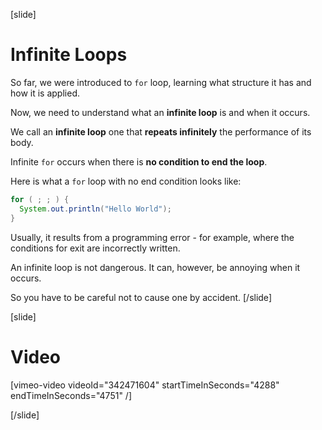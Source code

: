 [slide]
# Infinite Loops
So far, we were introduced to `for` loop, learning what structure it has and how it is applied. 

Now, we need to understand what an **infinite loop** is and when it occurs.

We call an **infinite loop** one that **repeats infinitely** the performance of its body. 

Infinite `for` occurs when there is **no condition to end the loop**.

Here is what a `for` loop with no end condition looks like:
```java live
for ( ; ; ) {
  System.out.println("Hello World");
}
```

Usually, it results from a programming error - for example, where the conditions for exit are incorrectly written. 

An infinite loop is not dangerous. It can, however, be annoying when it occurs.

So you have to be careful not to cause one by accident.
[/slide]

[slide]
# Video
[vimeo-video videoId="342471604" startTimeInSeconds="4288" endTimeInSeconds="4751" /]

[/slide]
